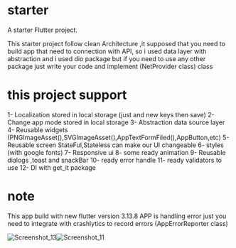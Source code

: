 # starter

A starter Flutter project.

This starter project follow clean Architecture ,it supposed that you need to build app that need to
connection with API,
so i used data layer with abstraction and i used dio package
but if you need to use any other package just write your code and implement (NetProvider class) class

# this project support

1- Localization stored in local storage (just and new keys then save)
2- Change app mode stored in local storage
3- Abstraction data source layer
4- Reusable widgets (PNGImageAsset(),SVGImageAsset(),AppTextFormFiled(),AppButton,etc)
5- Reusable screen StateFul,Stateless can make our UI changeable
6- styles (with google fonts)
7- Responsive ui
8- some ready animation
9- Reusable dialogs ,toast and snackBar
10- ready error handle
11- ready validators to use
12- DI with get_it package

# note

This app build with new flutter version 3.13.8
APP is handling error just you need to integrate with crashlytics to record errors (AppErrorReporter class)






![Screenshot_13](https://github.com/Mohamed1226/flutter_starter/assets/65566252/de523905-427c-414e-ba80-4c3e2b389417)![Screenshot_11](https://github.com/Mohamed1226/flutter_starter/assets/65566252/0d318c92-fb5a-4ee6-a3e4-53b1d5e3290a)


